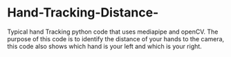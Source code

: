 # Hand-Tracking-Distance-
Typical hand Tracking python code that uses mediapipe and openCV. The purpose of this code is to identify the distance of your hands to the camera, this code also shows which hand is your left and which is your right.

